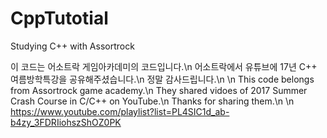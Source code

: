 # CppTutotial
Studying C++ with Assortrock

이 코드는 어소트락 게임아카데미의 코드입니다.\n
어소트락에서 유튜브에 17년 C++ 여름방학특강을 공유해주셨습니다.\n
정말 감사드립니다.\n
\n
This code belongs from Assortrock game academy.\n
They shared vidoes of 2017 Summer Crash Course in C/C++ on YouTube.\n
Thanks for sharing them.\n
\n
https://www.youtube.com/playlist?list=PL4SIC1d_ab-b4zy_3FDRIiohszShOZ0PK
